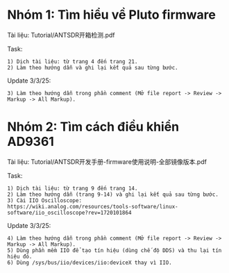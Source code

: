 # Nhóm 1: Tìm hiểu về Pluto firmware
Tài liệu: Tutorial/ANTSDR开箱检测.pdf

Task:
```
1) Dịch tài liệu: từ trang 4 đến trang 21.
2) Làm theo hướng dẫn và ghi lại kết quả sau từng bước.
```

Update 3/3/25:
```
3) Làm theo hướng dẫn trong phần comment (Mở file report -> Review -> Markup -> All Markup).
```

# Nhóm 2: Tìm cách điều khiển AD9361
Tài liệu: Tutorial/ANTSDR开发手册-firmware使用说明-全部镜像版本.pdf

Task:
```
1) Dịch tài liệu: từ trang 9 đến trang 14.
2) Làm theo hướng dẫn (trang 9-14) và ghi lại kết quả sau từng bước.
3) Cài IIO Oscilloscope:
https://wiki.analog.com/resources/tools-software/linux-software/iio_oscilloscope?rev=1720101864
```

Update 3/3/25:
```
4) Làm theo hướng dẫn trong phần comment (Mở file report -> Review -> Markup -> All Markup).
5) Dùng phần mềm IIO để tạo tín hiệu (dùng chế độ DDS) và thu lại tín hiệu đó.
6) Dùng /sys/bus/iio/devices/iio:deviceX thay vì IIO.
```